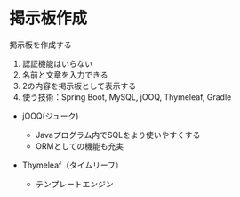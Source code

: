 # 掲示板作成

掲示板を作成する

1. 認証機能はいらない
2. 名前と文章を入力できる
3. 2の内容を掲示板として表示する
4. 使う技術：Spring Boot, MySQL, jOOQ, Thymeleaf, Gradle

* jOOQ(ジューク)

    * Javaプログラム内でSQLをより使いやすくする
    * ORMとしての機能も充実

* Thymeleaf（タイムリーフ）

    * テンプレートエンジン